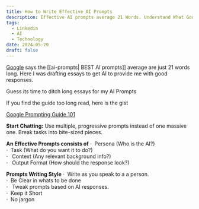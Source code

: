 ```yaml
---
title: How to Write Effective AI Prompts
description: Effective AI prompts average 21 Words. Understand What Google says on writing effective AI Prompts
tags:
  - Linkedin
  - AI
  - Technology
date: 2024-05-20
draft: false
---
```

[Google](https://www.linkedin.com/company/google/) says the [[ai-prompts| BEST AI prompts]] average are just 21 words long. Here I was drafting essays to get AI to provide me with good responses.  
  
Guess its time to ditch long essays for my AI Prompts  
  
If you find the guide too long read, here is the gist  


[Google Prompting Guide 101](https://services.google.com/fh/files/misc/gemini-for-google-workspace-prompting-guide-101.pdf)

**Start Chatting:** Use multiple, progressive prompts instead of one massive one. Break tasks into bite-sized pieces.  
  
**An Effective Prompts consists of**
·  Persona (Who is the AI?)  
·  Task (What do you want it to do?)  
·   Context (Any relevant background info?)  
·   Output Format (How should the response look?)  
  
 **Prompts Writing Style** 
·  Write as you speak to a a person.  
·  Be Clear in whats to be done  
·   Tweak prompts based on AI responses.  
·  Keep it Short  
·  No jargon